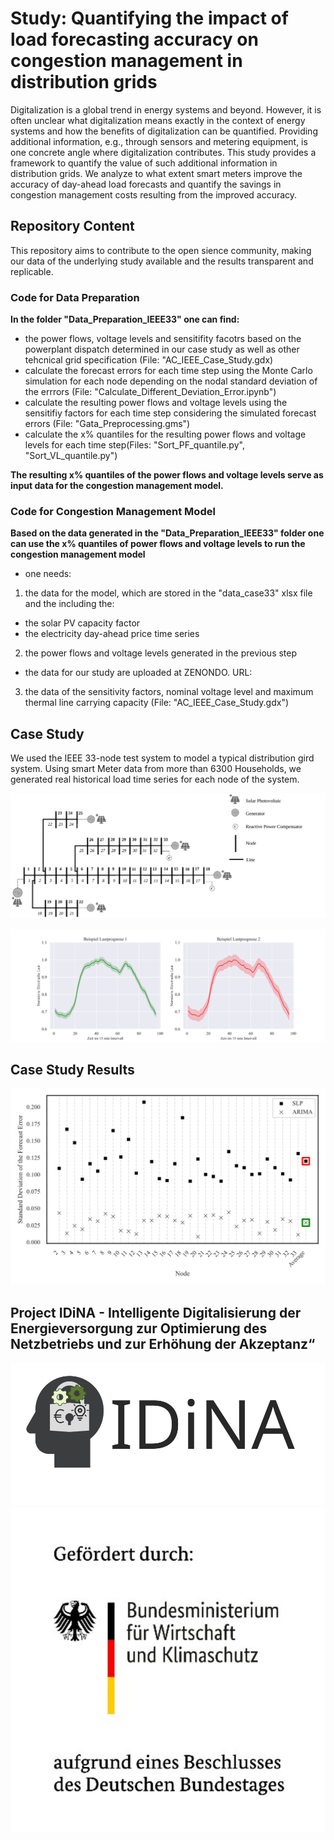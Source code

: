 # Study: Quantifying the impact of load forecasting accuracy on congestion management in distribution grids 

Digitalization is a global trend in energy systems and beyond. However, it is often unclear what digitalization means exactly in the context of energy systems and how the benefits of digitalization can be quantified. Providing additional information, e.g., through sensors and metering equipment, is one concrete angle where digitalization contributes. This study provides a framework to quantify the value of such additional information in distribution grids. We analyze to what extent smart meters improve the accuracy of day-ahead load forecasts and quantify the savings in congestion management costs resulting from the improved accuracy.


## Repository Content

This repository aims to contribute to the open sience community, making our data of the underlying study available and the results transparent and replicable. 

### Code for Data Preparation

**In the folder "Data_Preparation_IEEE33" one can find:**
- the power flows, voltage levels and sensitifity facotrs based on the powerplant dispatch determined in our case study as well as other tehcnical grid specification (File: "AC_IEEE_Case_Study.gdx)
- calculate the forecast errors for each time step using the Monte Carlo simulation for each node depending on the nodal standard deviation of the errrors (File: "Calculate_Different_Deviation_Error.ipynb")
- calculate the resulting power flows and voltage levels using the sensitifiy factors for each time step considering the simulated forecast errors (File: "Gata_Preprocessing.gms")
- calculate the x% quantiles for the resulting power flows and voltage levels for each time step(Files: "Sort_PF_quantile.py", "Sort_VL_quantile.py")

**The resulting x% quantiles of the power flows and voltage levels serve as input data for the congestion management model.**

### Code for Congestion Management Model

**Based on the data generated in the "Data_Preparation_IEEE33" folder one can use the x% quantiles of power flows and voltage levels to run the congestion management model**
- one needs:
1) the data for the model, which are stored in the "data_case33" xlsx file and the including the:
  - the solar PV capacity factor
  - the electricity day-ahead price time series
2) the power flows and voltage levels generated in the previous step
- the data for our study are uploaded at ZENONDO. URL:
3) the data of the sensitivity factors, nominal voltage level and maximum thermal line carrying capacity (File: "AC_IEEE_Case_Study.gdx")

## Case Study

We used the IEEE 33-node test system to model a typical distribution gird system. Using smart Meter data from more than 6300 Households, we generated real historical load time series for each node of the system. 
 
![](https://github.com/BTU-EnerEcon/IDiNA/blob/main/Visualization%20Results/IEEE_Grid.svg)


![](https://github.com/BTU-EnerEcon/IDiNA/blob/main/Visualization%20Results/Vergleich%20Lastrofilprognose%20SLP%20vs.%20ARIMA.svg)


## Case Study Results

![](https://github.com/BTU-EnerEcon/IDiNA/blob/main/Visualization%20Results/Nodal_SD.svg)


## Project IDiNA - Intelligente Digitalisierung der Energieversorgung zur Optimierung des Netzbetriebs und zur Erhöhung der Akzeptanz“
![](https://github.com/BTU-EnerEcon/IDiNA/blob/main/Visualization%20Results/Logo/IDiNA_Projektlogo.svg)  ![](https://github.com/BTU-EnerEcon/IDiNA/blob/main/Visualization%20Results/Logo/Logo_BMWK.svg)
